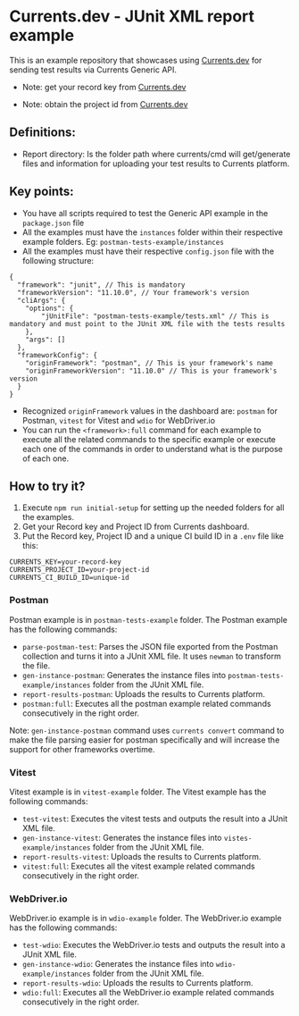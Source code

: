 # Currents.dev - JUnit XML report example

This is an example repository that showcases using [Currents.dev](https://currents.dev) for sending test results via Currents Generic API.


- Note: get your record key from [Currents.dev](https://app.currents.dev)

- Note: obtain the project id from [Currents.dev](https://app.currents.dev)

## Definitions:
- Report directory: Is the folder path where currents/cmd will get/generate files and information for uploading your test results to Currents platform.


## Key points:
- You have all scripts required to test the Generic API example in the `package.json` file
- All the examples must have the `instances` folder within their respective example folders. Eg: `postman-tests-example/instances`
- All the examples must have their respective `config.json` file with the following structure:
```
{
  "framework": "junit", // This is mandatory
  "frameworkVersion": "11.10.0", // Your framework's version
  "cliArgs": {
    "options": { 
        "jUnitFile": "postman-tests-example/tests.xml" // This is mandatory and must point to the JUnit XML file with the tests results
    },
    "args": []
  },
  "frameworkConfig": {
    "originFramework": "postman", // This is your framework's name
    "originFrameworkVersion": "11.10.0" // This is your framework's version
  }
}
```
- Recognized `originFramework` values in the dashboard are: `postman` for Postman, `vitest` for Vitest and `wdio` for WebDriver.io
- You can run the `<framework>:full` command for each example to execute all the related commands to the specific example or execute each one of the commands in order to understand what is the purpose of each one.


## How to try it?
1. Execute `npm run initial-setup` for setting up the needed folders for all the examples.
2. Get your Record key and Project ID from Currents dashboard.
3. Put the Record key, Project ID and a unique CI build ID in a `.env` file like this:
```
CURRENTS_KEY=your-record-key
CURRENTS_PROJECT_ID=your-project-id
CURRENTS_CI_BUILD_ID=unique-id
```

### Postman
Postman example is in `postman-tests-example` folder.
The Postman example has the following commands:
- `parse-postman-test`: Parses the JSON file exported from the Postman collection and turns it into a JUnit XML file. It uses `newman` to transform the file.
- `gen-instance-postman`: Generates the instance files into `postman-tests-example/instances` folder from the JUnit XML file.
- `report-results-postman`: Uploads the results to Currents platform.
- `postman:full`: Executes all the postman example related commands consecutively in the right order.

Note: `gen-instance-postman` command uses `currents convert` command to make the file parsing easier for postman specifically and will increase the support for other frameworks overtime.

### Vitest
Vitest example is in `vitest-example` folder.
The Vitest example has the following commands:
- `test-vitest`: Executes the vitest tests and outputs the result into a JUnit XML file.
- `gen-instance-vitest`: Generates the instance files into `vistes-example/instances` folder from the JUnit XML file.
- `report-results-vitest`: Uploads the results to Currents platform.
- `vitest:full`: Executes all the vitest example related commands consecutively in the right order.

### WebDriver.io
WebDriver.io example is in `wdio-example` folder.
The WebDriver.io example has the following commands:
- `test-wdio`: Executes the WebDriver.io tests and outputs the result into a JUnit XML file.
- `gen-instance-wdio`: Generates the instance files into `wdio-example/instances` folder from the JUnit XML file.
- `report-results-wdio`: Uploads the results to Currents platform.
- `wdio:full`: Executes all the WebDriver.io example related commands consecutively in the right order.